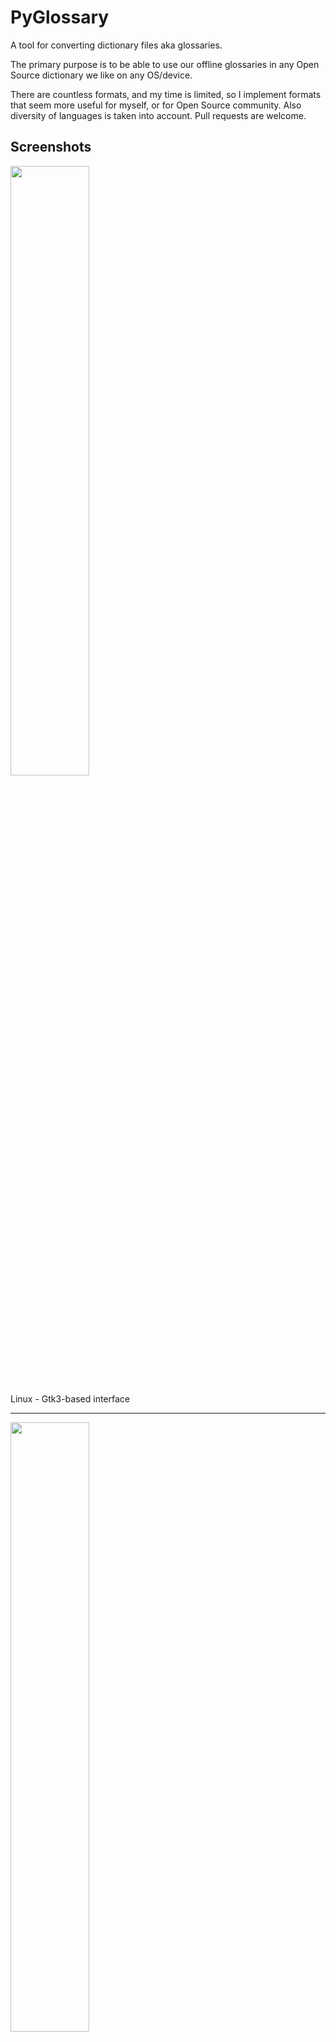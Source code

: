 # PyGlossary

A tool for converting dictionary files aka glossaries.

The primary purpose is to be able to use our offline glossaries in any Open
Source dictionary we like on any OS/device.

There are countless formats, and my time is limited, so I implement formats that
seem more useful for myself, or for Open Source community. Also diversity of
languages is taken into account. Pull requests are welcome.

## Screenshots

<img src="https://raw.githubusercontent.com/wiki/ilius/pyglossary/screenshots/44-gtk-txt-stardict-aryanpur-dark.png" width="50%" height="50%"/>

Linux - Gtk3-based interface

______________________________________________________________________

<img src="https://raw.githubusercontent.com/wiki/ilius/pyglossary/screenshots/40b-tk-bgl-epub-es-en-2.png" width="50%" height="50%"/>

Windows - Tkinter-based interface

______________________________________________________________________

<img src="https://raw.githubusercontent.com/wiki/ilius/pyglossary/screenshots/32-cmd-freedict-mids-de-ru.png" width="50%" height="50%"/>

Linux - command-line interface

______________________________________________________________________

<img src="https://raw.githubusercontent.com/wiki/ilius/pyglossary/screenshots/40-cmdi-termux-zim-slob-en-med.jpg" width="50%" height="50%"/>

Android Termux - interactive command-line interface

## Supported formats

| Format                                                  |     |    Extension    | Read | Write |
| ------------------------------------------------------- | :-: | :-------------: | :--: | :---: |
| [Aard 2 (slob)](./doc/p/aard2_slob.md)                  |  🔢  |      .slob      |  ✔   |   ✔   |
| [ABBYY Lingvo DSL](./doc/p/dsl.md)                      |  📝  |      .dsl       |  ✔   |       |
| [Almaany.com](./doc/p/almaany.md) (SQLite3, Arabic)     |  🔢  |       .db       |  ✔   |       |
| [AppleDict Binary](./doc/p/appledict_bin.md)            |  🔢  |   .dictionary   |  ✔   |   ❌   |
| [AppleDict Source](./doc/p/appledict.md)                |  📁  |                 |      |   ✔   |
| [Babylon BGL](./doc/p/babylon_bgl.md)                   |  🔢  |      .bgl       |  ✔   |   ❌   |
| [CC-CEDICT](./doc/p/cc_cedict.md) (Chinese)             |  📝  |                 |  ✔   |   ❌   |
| [cc-kedict](./doc/p/cc_kedict.md) (Korean)              |  📝  |                 |  ✔   |   ❌   |
| [CSV](./doc/p/csv.md)                                   |  📝  |      .csv       |  ✔   |   ✔   |
| [Dict.cc](./doc/p/dict_cc.md) (SQLite3, German)         |  🔢  |       .db       |  ✔   |       |
| [DICT.org / Dictd server](./doc/p/dict_org.md)          |  📁  |    (📝.index)    |  ✔   |   ✔   |
| [DICT.org / dictfmt source](./doc/p/dict_org_source.md) |  📝  |     (.dtxt)     |      |   ✔   |
| [dictunformat output file](./doc/p/dictunformat.md)     |  📝  | (.dictunformat) |  ✔   |       |
| [DictionaryForMIDs](./doc/p/dicformids.md)              |  📁  |    (📁.mids)     |  ✔   |   ✔   |
| [DigitalNK](./doc/p/digitalnk.md) (SQLite3, N-Korean)   |  🔢  |       .db       |  ✔   |       |
| [EDLIN](./doc/p/edlin.md)                               |  📁  |     .edlin      |  ✔   |   ✔   |
| [EPUB-2 E-Book](./doc/p/epub2.md)                       |  📦  |      .epub      |  ❌   |   ✔   |
| [FreeDict](./doc/p/freedict.md)                         |  📝  |      .tei       |  ✔   |   ❌   |
| [Gettext Source](./doc/p/gettext_po.md)                 |  📝  |       .po       |  ✔   |   ✔   |
| [HTML Directory (by file size)](./doc/p/html_dir.md)    |  📁  |                 |  ❌   |   ✔   |
| [JMDict](./doc/p/jmdict.md) (Japanese)                  |  📝  |                 |  ✔   |   ❌   |
| [JSON](./doc/p/json.md)                                 |  📝  |      .json      |      |   ✔   |
| [Kobo E-Reader Dictionary](./doc/p/kobo.md)             |  📦  |    .kobo.zip    |  ❌   |   ✔   |
| [Kobo E-Reader Dictfile](./doc/p/kobo_dictfile.md)      |  📝  |       .df       |  ✔   |   ✔   |
| [Lingoes Source](./doc/p/lingoes_ldf.md)                |  📝  |      .ldf       |  ✔   |   ✔   |
| [Mobipocket E-Book](./doc/p/mobi.md)                    |  🔢  |      .mobi      |  ❌   |   ✔   |
| [Octopus MDict](./doc/p/octopus_mdict.md)               |  🔢  |      .mdx       |  ✔   |   ❌   |
| [Sdictionary Binary](./doc/p/sdict.md)                  |  🔢  |      .dct       |  ✔   |       |
| [Sdictionary Source](./doc/p/sdict_source.md)           |  📝  |      .sdct      |      |   ✔   |
| [SQL](./doc/p/sql.md)                                   |  📝  |      .sql       |  ❌   |   ✔   |
| [StarDict](./doc/p/stardict.md)                         |  📁  |     (📝.ifo)     |  ✔   |   ✔   |
| [StarDict Textual File](./stardict_textual.md)          |  📝  |     (.xml)      |  ✔   |   ✔   |
| [Tabfile](./doc/p/tabfile.md)                           |  📝  |   .txt, .tab    |  ✔   |   ✔   |
| [Wiktionary Dump](./doc/p/wiktionary_dump.md)           |  📝  |      .xml       |  ✔   |   ❌   |
| [Wordset.org](./doc/p/wordset.md)                       |  📁  |                 |  ✔   |       |
| [XDXF](./doc/p/xdxf.md)                                 |  📝  |      .xdxf      |  ✔   |   ❌   |
| [Zim (Kiwix)](./doc/p/zim.md)                           |  🔢  |      .zim       |  ✔   |       |

Legend:

- 📁	Directory
- 📝	Text file
- 📦	Package/archive file
- 🔢	Binary file
- ✔		Supported
- ❌ 	Will not be supported

**Note**: SQLite-based formats are not detected by extension (`.db`);
So you need to select the format (with UI or `--read-format` flag).
**Also don't confuse SQLite-based formats with [SQLite mode](#sqlite-mode).**

## Requirements

PyGlossary requires **Python 3.8 or higher**, and works in practically all
modern operating systems. While primarily designed for *GNU/Linux*, it works
on *Windows*, *Mac OS X* and other Unix-based operating systems as well.

As shown in the screenshots, there are multiple User Interface types (multiple
ways to use the program).

- **Gtk3-based interface**, uses [PyGI (Python Gobject Introspection)](http://pygobject.readthedocs.io/en/latest/getting_started.html)
  You can install it on:

  - Debian/Ubuntu: `apt install python3-gi python3-gi-cairo gir1.2-gtk-3.0`
  - openSUSE: `zypper install python3-gobject gtk3`
  - Fedora: `dnf install pygobject3 python3-gobject gtk3`
  - ArchLinux:
    - `pacman -S python-gobject gtk3`
    - https://aur.archlinux.org/packages/pyglossary/
  - Mac OS X: `brew install pygobject3 gtk+3`
  - Nix / NixOS: `nix-shell -p gnome3.gobjectIntrospection python38Packages.pygobject3 python38Packages.pycairo`

- **Tkinter-based interface**, works in the lack of Gtk. Specially on
  Windows where Tkinter library is installed with the Python itself.
  You can also install it on:

  - Debian/Ubuntu: `apt-get install python3-tk tix`
  - openSUSE: `zypper install python3-tk tix`
  - Fedora: `yum install python3-tkinter tix`
  - Mac OS X: read <https://www.python.org/download/mac/tcltk/>
  - Nix / NixOS: `nix-shell -p python38Packages.tkinter tix`

- **Command-line interface**, works in all operating systems without
  any specific requirements, just type:

  `python3 main.py --help`

  - **Interactive command-line interface**
    - Requires: `pip3 install prompt_toolkit`
    - Perfect for mobile devices (like Termux on Android) where no GUI is available
    - Automatically selected if output file argument is not passed **and** one of these:
      - On Linux and `$DISPLAY` environment variable is empty or not set
        - For example when you are using a remote Linux machine over SSH
      - On Mac and no `tkinter` module is found
    - Manually select with `--cmd` or `--ui=cmd`
      - Minimally: `python3 main.py --cmd`
      - You can still pass input file, or any flag/option
    - If both input and output files are passed, non-interactive cmd ui will be default
    - If you are writing a script, you can pass `--no-interactive` to force disable interactive ui
      - Then you have to pass both input and output file arguments
    - Don't forget to use *Up/Down* or *Tab* keys in prompts!
      - Up/Down key shows you recent values you have used
      - Tab key shows available values/options
    - You can press Control+C (on Linux/Windows) at any prompt to exit

## UI (User Interface) selection

When you run PyGlossary without any command-line arguments or options/flags,
PyGlossary tries to find PyGI and open the Gtk3-based interface. If it fails,
it tries to find Tkinter and open the Tkinter-based interface. If that fails,
it tries to find `prompt_toolkit` and run interactive command-line interface.
And if none of these libraries are found, it exits with an error.

But you can explicitly determine the user interface type using `--ui`

- `python3 main.py --ui=gtk`
- `python3 main.py --ui=tk`
- `python3 main.py --ui=cmd`

## Installation on Windows

- [Download and install Python](https://www.python.org/downloads/windows/) (3.8 or above is recommended)
- Open Start -> type Command -> right-click on Command Prompt -> Run as administrator
- To ensure you have `pip`, run: `python -m ensurepip --upgrade`
- To install, run: `pip install --upgrade pyglossary`
- Now you should be able to run `pyglossary` command
- If command was not found, make sure Python environment variables are set up:
  <img src="https://raw.githubusercontent.com/wiki/ilius/pyglossary/screenshots/windows-python39-env-vars.png" width="50%" height="50%"/>

## Feature-specific requirements

- **Using `--remove-html-all` flag**

  `sudo pip3 install lxml beautifulsoup4`

Some formats have additional requirements.
If you have trouble with any format, please check the [link given for that format](#supported-formats) to see its documentations.

**Using Termux on Android?** See [doc/termux.md](./doc/termux.md)

## Configuration

See [doc/config.rst](./doc/config.rst).

## Direct and indirect modes

Indirect mode means the input glossary is completely read and loaded into RAM, then converted
into the output format. This was the only method available in old versions (before [3.0.0](https://github.com/ilius/pyglossary/releases/tag/3.0.0)).

Direct mode means entries are one-at-a-time read, processed and written into output glossary.

Direct mode was added to limit the memory usage for large glossaries; But it may reduce the
conversion time for most cases as well.

Converting glossaries into these formats requires [sorting](#sorting) entries:

- [StarDict](./doc/p/stardict.md)
- [EPUB-2](./doc/p/epub2.md)
- [Mobipocket E-Book](./doc/p/mobi.md)

That's why direct mode will not work for these formats, and PyGlossary has to
switch to indirect mode (or it previously had to, see [SQLite mode](#sqlite-mode)).

For other formats, direct mode will be the default. You may override this by `--indirect` flag.

## SQLite mode

As mentioned above, converting glossaries to some specific formats will
need them to loaded into RAM.

This can be problematic if the glossary is too big to fit into RAM. That's when
you should try adding `--sqlite` flag to your command. Then it uses SQLite3 as intermediate
storage for storing, sorting and then fetching entries. This fixes the memory issue, and may
even reduce running time of conversion (depending on your home directory storage).

The temporary SQLite file is stored in [cache directory](#cache-directory) then
deleted after conversion (unless you pass `--no-cleanup` flag).

SQLite mode is automatically enabled for writing these formats if `auto_sqlite`
[config parameter](./doc/config.rst) is `true` (which is the default).
This also applies to when you pass `--sort` flag for any format.
You may use `--no-sqlite` to override this and switch to indirect mode.

Currently you can not disable alternates in SQLite mode (`--no-alts` is ignored).

## Sorting

There are two things than can activate sorting entries:

- Output format requires sorting (as explained [above](#direct-and-indirect-modes))
- You pass `--sort` flag in command line.

In the case of passing `--sort`, you can also pass:

- `--sort-key` to select sort key aka sorting order, see [doc/sort-key.md](./doc/sort-key.md)
- `--sort-encoding` to change the encoding used for sort
  - UTF-8 is the default encoding for all sort keys and all output formats (unless mentioned otherwise)
  - This will only effect the order of entries, and will not corrupt words / definition
  - Non-encodable characters are replaced with `?` byte (*only for sorting*)

## Cache directory

Cache directory is used for storing temporary files which are either moved or deleted
after conversion. You can pass `--no-cleanup` flag in order to keep them.

The path for cache directory:

- Linux or BSD: `~/.cache/pyglossary/`
- Mac: `~/Library/Caches/PyGlossary/`
- Windows: `C:\Users\USERNAME\AppData\Local\PyGlossary\Cache\`

## User plugins

If you want to add your own plugin without adding it to source code directory,
or you want to use a plugin that has been removed from repository,
you can place it in this directory:

- Linux or BSD: `~/.pyglossary/plugins/`
- Mac: `~/Library/Preferences/PyGlossary/plugins/`
- Windows: `C:\Users\USERNAME\AppData\Roaming\PyGlossary\plugins\`

## Using PyGlossary as a Python library

There are a few examples in [doc/lib-examples](./doc/lib-examples) directory.

Here is a basic script that converts any supported glossary format to [Tabfile](./doc/p/tabfile.md):

```python
import sys
import pyglossary
from pyglossary import Glossary

# Glossary.init() should be called only once, so make sure you put it
# in the right place
Glossary.init()

glos = Glossary()
glos.convert(
	inputFilename=sys.argv[1],
	outputFilename=f"{sys.argv[1]}.txt",
	# although it can detect format for *.txt, you can still pass outputFormat
	outputFormat="Tabfile",
	# you can pass readOptions or writeOptions as a dict
	# writeOptions={"encoding": "utf-8"},
)
```

You may look at docstring of `Glossary.convert` for full list of keyword arguments.

If you need to add entries inside your Python program (rather than converting one glossary into another), then you use `write` instead of `convert`, here is an example:

```python
from pyglossary.glossary import Glossary

Glossary.init()

glos = Glossary()
mydict = {
	"a": "test1",
	"b": "test2",
	"c": "test3",
}
for word, defi in mydict.items():
	glos.addEntryObj(glos.newEntry(
		word,
		defi,
		defiFormat="m",  # "m" for plain text, "h" for HTML
	))

glos.setInfo("title", "My Test StarDict")
glos.setInfo("author", "John Doe")
glos.write("test.ifo", format="Stardict")
```

And if you need to read a glossary from file into a `Glossary` object in RAM (without immediately converting it), you can use `glos.read(filename, format=inputFormat)`. Be wary of RAM usage in this case.

## Internal glossary structure

A glossary contains a number of entries.

Each entry contains:

- Headword (title or main phrase for lookup)
- Alternates (some alternative phrases for lookup)
- Definition

In PyGlossary, headword and alternates together are accessible as a single Python list `entry.l_word`

`entry.defi` is the definition as a Python Unicode `str`. Also `entry.b_defi` is definition in UTF-8 byte array.

`entry.defiFormat` is definition format. If definition is plaintext (not rich text), the value is `m`. And if it's in HTML (contains any html tag), then `defiFormat` is `h`. The value `x` is also allowed for XFXF, but XDXF is not widely supported in dictionary applications.

There is another type of entry which is called **Data Entry**, and generally contains an image, audio, css, or any other file that was included in input glossary. For data entries:

- `entry.s_word` is file name (and `l_word` is still a list containing this string),
- `entry.defiFormat` is `b`
- `entry.data` gives the content of file in `bytes`.

## Entry filters

Entry filters are internal objects that modify words/definition of entries,
or remove entries (in some special cases).

Like several filters in a pipe which connects a `reader` object to a `writer` object
(with both of their classes defined in plugins and instantiated in `Glossary` class).

You can enable/disable some of these filters using config parameters / command like flags, which
are documented in [doc/config.rst](./doc/config.rst).

The full list of entry filters is also documented in [doc/entry-filters.md](./doc/entry-filters.md).
